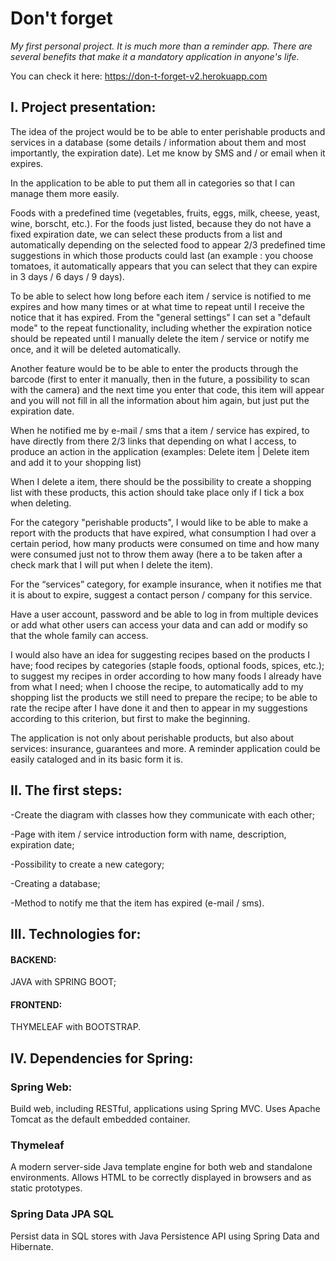 # Don't forget

_My first personal project. It is much more than a reminder app. There are several benefits that make it a mandatory application in anyone's life._

You can check it here: https://don-t-forget-v2.herokuapp.com


## **I. Project presentation:**

The idea of the project would be to be able to enter perishable products and services in a database (some details / information about them and most importantly, the expiration date).
Let me know by SMS and / or email when it expires.

In the application to be able to put them all in categories so that I can manage them more easily.

Foods with a predefined time (vegetables, fruits, eggs, milk, cheese, yeast, wine, borscht, etc.). For the foods just listed, because they do not have a fixed expiration date, we can select these products from a list and automatically depending on the selected food to appear 2/3 predefined time suggestions in which those products could last (an example : you choose tomatoes, it automatically appears that you can select that they can expire in 3 days / 6 days / 9 days).

To be able to select how long before each item / service is notified to me expires and how many times or at what time to repeat until I receive the notice that it has expired. From the "general settings" I can set a "default mode" to the repeat functionality, including whether the expiration notice should be repeated until I manually delete the item / service or notify me once, and it will be deleted automatically.

Another feature would be to be able to enter the products through the barcode (first to enter it manually, then in the future, a possibility to scan with the camera) and the next time you enter that code, this item will appear and you will not fill in all the information about him again, but just put the expiration date.

When he notified me by e-mail / sms that a item / service has expired, to have directly from there 2/3 links that depending on what I access, to produce an action in the application (examples: Delete item | Delete item and add it to your shopping list)

When I delete a item, there should be the possibility to create a shopping list with these products, this action should take place only if I tick a box when deleting.

For the category "perishable products", I would like to be able to make a report with the products that have expired, what consumption I had over a certain period, how many products were consumed on time and how many were consumed just not to throw them away (here a to be taken after a check mark that I will put when I delete the item).

For the “services” category, for example insurance, when it notifies me that it is about to expire, suggest a contact person / company for this service.

Have a user account, password and be able to log in from multiple devices or add what other users can access your data and can add or modify so that the whole family can access.

I would also have an idea for suggesting recipes based on the products I have; food recipes by categories (staple foods, optional foods, spices, etc.); to suggest my recipes in order according to how many foods I already have from what I need; when I choose the recipe, to automatically add to my shopping list the products we still need to prepare the recipe; to be able to rate the recipe after I have done it and then to appear in my suggestions according to this criterion, but first to make the beginning.

The application is not only about perishable products, but also about services: insurance, guarantees and more. A reminder application could be easily cataloged and in its basic form it is.

## **II. The first steps:**

-Create the diagram with classes how they communicate with each other;

-Page with item / service introduction form with name, description, expiration date;

-Possibility to create a new category;

-Creating a database;

-Method to notify me that the item has expired (e-mail / sms).

## **III. Technologies for:**

#### BACKEND:

JAVA with SPRING BOOT;

#### FRONTEND:

THYMELEAF with BOOTSTRAP.

## **IV. Dependencies for Spring:**

### Spring Web:
 Build web, including RESTful, applications using Spring MVC. Uses Apache Tomcat as the default embedded container.
 
### Thymeleaf
 
 A modern server-side Java template engine for both web and standalone environments. Allows HTML to be correctly displayed in browsers and as static prototypes.
 
### Spring Data JPA SQL
 
 Persist data in SQL stores with Java Persistence API using Spring Data and Hibernate.
 
 
 